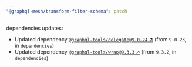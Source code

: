 ```yaml
---
"@graphql-mesh/transform-filter-schema": patch
---
```

dependencies updates:
  - Updated dependency [`@graphql-tools/delegate@9.0.24` ↗︎](https://www.npmjs.com/package/@graphql-tools/delegate/v/9.0.24) (from `9.0.23`, in `dependencies`)
  - Updated dependency [`@graphql-tools/wrap@9.3.3` ↗︎](https://www.npmjs.com/package/@graphql-tools/wrap/v/9.3.3) (from `9.3.2`, in `dependencies`)
